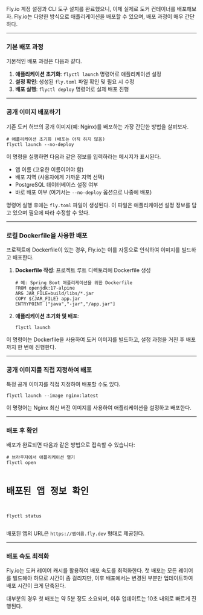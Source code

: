 <p>Fly.io 계정 설정과 CLI 도구 설치를 완료했으니, 이제 실제로 도커 컨테이너를 배포해보자. Fly.io는 다양한 방식으로 애플리케이션을 배포할 수 있으며, 배포 과정이 매우 간단하다.</p>
<hr />
<h3 id="기본-배포-과정">기본 배포 과정</h3>
<p>기본적인 배포 과정은 다음과 같다.</p>
<ol>
<li><strong>애플리케이션 초기화</strong>: <code>flyctl launch</code> 명령어로 애플리케이션 설정</li>
<li><strong>설정 확인</strong>: 생성된 <code>fly.toml</code> 파일 확인 및 필요 시 수정</li>
<li><strong>배포 실행</strong>: <code>flyctl deploy</code> 명령어로 실제 배포 진행</li>
</ol>
<hr />
<h3 id="공개-이미지-배포하기">공개 이미지 배포하기</h3>
<p>기존 도커 허브의 공개 이미지(예: Nginx)를 배포하는 가장 간단한 방법을 살펴보자.</p>
<pre><code class="language-bash"># 애플리케이션 초기화 (배포는 아직 하지 않음)
flyctl launch --no-deploy</code></pre>
<p>이 명령을 실행하면 다음과 같은 정보를 입력하라는 메시지가 표시된다.</p>
<ul>
<li>앱 이름 (고유한 이름이어야 함)</li>
<li>배포 지역 (사용자에게 가까운 지역 선택)</li>
<li>PostgreSQL 데이터베이스 설정 여부</li>
<li>바로 배포 여부 (여기서는 <code>--no-deploy</code> 옵션으로 나중에 배포)</li>
</ul>
<p>명령어 실행 후에는 <code>fly.toml</code> 파일이 생성된다. 이 파일은 애플리케이션 설정 정보를 담고 있으며 필요에 따라 수정할 수 있다.</p>
<hr />
<h3 id="로컬-dockerfile을-사용한-배포">로컬 Dockerfile을 사용한 배포</h3>
<p>프로젝트에 Dockerfile이 있는 경우, Fly.io는 이를 자동으로 인식하여 이미지를 빌드하고 배포한다.</p>
<ol>
<li><p><strong>Dockerfile 작성</strong>: 프로젝트 루트 디렉토리에 Dockerfile 생성</p>
<pre><code class="language-dockerfile"># 예: Spring Boot 애플리케이션을 위한 Dockerfile
FROM openjdk:17-alpine
ARG JAR_FILE=build/libs/*.jar
COPY ${JAR_FILE} app.jar
ENTRYPOINT [&quot;java&quot;,&quot;-jar&quot;,&quot;/app.jar&quot;]</code></pre>
</li>
<li><p><strong>애플리케이션 초기화 및 배포</strong>:</p>
<pre><code class="language-bash">flyctl launch</code></pre>
</li>
</ol>
<p>이 명령어는 Dockerfile을 사용하여 도커 이미지를 빌드하고, 설정 과정을 거친 후 배포까지 한 번에 진행한다.</p>
<hr />
<h3 id="공개-이미지를-직접-지정하여-배포">공개 이미지를 직접 지정하여 배포</h3>
<p>특정 공개 이미지를 직접 지정하여 배포할 수도 있다.</p>
<pre><code class="language-bash">flyctl launch --image nginx:latest</code></pre>
<p>이 명령어는 Nginx 최신 버전 이미지를 사용하여 애플리케이션을 설정하고 배포한다.</p>
<hr />
<h3 id="배포-후-확인">배포 후 확인</h3>
<p>배포가 완료되면 다음과 같은 방법으로 접속할 수 있습니다:</p>
<pre><code class="language-bash"># 브라우저에서 애플리케이션 열기
flyctl open

# 배포된 앱 정보 확인
flyctl status</code></pre>
<p>배포된 앱의 URL은 <code>https://앱이름.fly.dev</code> 형태로 제공된다.</p>
<hr />
<h3 id="배포-속도-최적화">배포 속도 최적화</h3>
<p>Fly.io는 도커 레이어 캐시를 활용하여 배포 속도를 최적화한다. 첫 배포는 모든 레이어를 빌드해야 하므로 시간이 좀 걸리지만, 이후 배포에서는 변경된 부분만 업데이트하여 배포 시간이 크게 단축된다.</p>
<p>대부분의 경우 첫 배포는 약 5분 정도 소요되며, 이후 업데이트는 10초 내외로 빠르게 진행된다.</p>